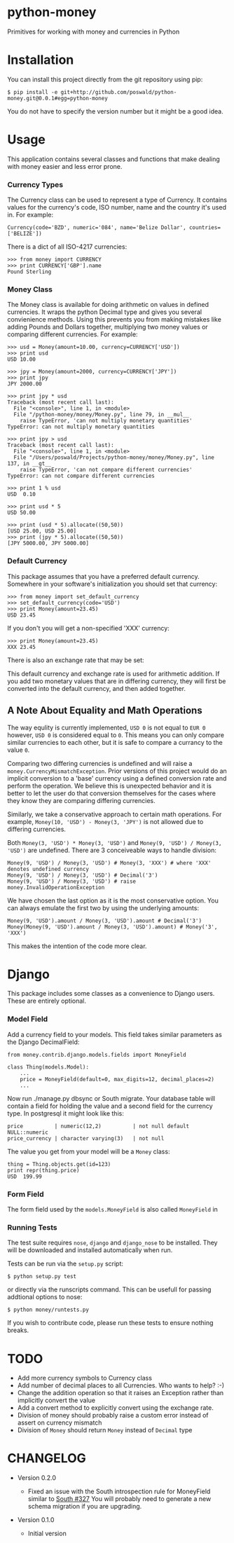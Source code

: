 
python-money
============

Primitives for working with money and currencies in Python


Installation
============

You can install this project directly from the git repository using pip:

    $ pip install -e git+http://github.com/poswald/python-money.git@0.0.1#egg=python-money

You do not have to specify the version number but it might be a good idea.

Usage
=====

This application contains several classes and functions that make dealing with
money easier and less error prone.

### Currency Types

The Currency class can be used to represent a type of Currency. It contains
values for the currency's code, ISO number, name and the country it's used in.
For example:

    Currency(code='BZD', numeric='084', name='Belize Dollar', countries=['BELIZE'])

There is a dict of all ISO-4217 currencies:

    >>> from money import CURRENCY
    >>> print CURRENCY['GBP'].name
    Pound Sterling

### Money Class

The Money class is available for doing arithmetic on values in defined
currencies. It wraps the python Decimal type and gives you several convienience
methods. Using this prevents you from making mistakes like adding Pounds and
Dollars together, multiplying two money values or comparing different
currencies. For example:

    >>> usd = Money(amount=10.00, currency=CURRENCY['USD'])
    >>> print usd
    USD 10.00

    >>> jpy = Money(amount=2000, currency=CURRENCY['JPY'])
    >>> print jpy
    JPY 2000.00

    >>> print jpy * usd
    Traceback (most recent call last):
      File "<console>", line 1, in <module>
      File "/python-money/money/Money.py", line 79, in __mul__
        raise TypeError, 'can not multiply monetary quantities'
    TypeError: can not multiply monetary quantities

    >>> print jpy > usd
    Traceback (most recent call last):
      File "<console>", line 1, in <module>
      File "/Users/poswald/Projects/python-money/money/Money.py", line 137, in __gt__
        raise TypeError, 'can not compare different currencies'
    TypeError: can not compare different currencies

    >>> print 1 % usd
    USD  0.10

    >>> print usd * 5
    USD 50.00

    >>> print (usd * 5).allocate((50,50))
    [USD 25.00, USD 25.00]
    >>> print (jpy * 5).allocate((50,50))
    [JPY 5000.00, JPY 5000.00]

### Default Currency

This package assumes that you have a preferred default currency. Somewhere in
your software's initialization you should set that currency:

    >>> from money import set_default_currency
    >>> set_default_currency(code='USD')
    >>> print Money(amount=23.45)
    USD 23.45

If you don't you will get a non-specified 'XXX' currency:

    >>> print Money(amount=23.45)
    XXX 23.45

There is also an exchange rate that may be set:

This default currency and exchange rate is used for arithmetic addition. If you
add two monetary values that are in differing currency, they will first be
converted into the default currency, and then added together.


A Note About Equality and Math Operations
-----------------------------------------

The way equlity is currently implemented, `USD 0` is not equal to `EUR 0` however,
`USD 0` is considered equal to `0`. This means you can only compare similar
currencies to each other, but it is safe to compare a currancy to the value `0`.

Comparing two differing currencies is undefined and will raise
a `money.CurrencyMismatchException`. Prior versions of this project would do an
implicit conversion to a 'base' currency using a defined conversion rate and
perform the operation. We believe this is unexpected behavior and it is better
to let the user do that conversion themselves for the cases where they know they
are comparing differing currencies.

Similarly, we take a conservative approach to certain math operations. For
example, `Money(10, 'USD') - Money(3, 'JPY')` is not allowed due to differing
currencies.

Both `Money(3, 'USD') * Money(3, 'USD')` and `Money(9, 'USD') / Money(3, 'USD')`
are undefined. There are 3 conceiveable ways to handle division:

    Money(9, 'USD') / Money(3, 'USD') # Money(3, 'XXX') # where 'XXX' denotes undefined currency
    Money(9, 'USD') / Money(3, 'USD') # Decimal('3')
    Money(9, 'USD') / Money(3, 'USD') # raise money.InvalidOperationException

We have chosen the last option as it is the most conservative option. You can
always emulate the first two by using the underlying amounts:

    Money(9, 'USD').amount / Money(3, 'USD').amount # Decimal('3')
    Money(Money(9, 'USD').amount / Money(3, 'USD').amount) # Money('3', 'XXX')

This makes the intention of the code more clear.


Django
======

This package includes some classes as a convenience to Django users. These are
entirely optional.

### Model Field

Add a currency field to your models. This field takes similar parameters as
the Django DecimalField:

    from money.contrib.django.models.fields import MoneyField

    class Thing(models.Model):
        ...
        price = MoneyField(default=0, max_digits=12, decimal_places=2)
        ...

Now run ./manage.py dbsync or South migrate. Your database table will contain a
field for holding the value and a second field for the currency type. In
postgresql it might look like this:

    price          | numeric(12,2)          | not null default NULL::numeric
    price_currency | character varying(3)   | not null

The value you get from your model will be a `Money` class:

    thing = Thing.objects.get(id=123)
    print repr(thing.price)
    USD  199.99


### Form Field

The form field used by the `models.MoneyField` is also called `MoneyField` in


### Running Tests

The test suite requires `nose`, `django` and `django_nose` to be installed. They
will be downloaded and installed automatically when run.

Tests can be run via the `setup.py` script:

    $ python setup.py test

or directly via the runscripts command. This can be usefull for passing
addtional options to nose:

    $ python money/runtests.py

If you wish to contribute code, please run these tests to ensure nothing breaks.


TODO
====

* Add more currency symbols to Currency class
* Add number of decimal places to all Currencies. Who wants to help? :-)
* Change the addition operation so that it raises an Exception rather
than implicitly convert the value
* Add a convert method to explicitly convert using the exchange rate.
* Division of money should probably raise a custom error instead of assert on currency mismatch
* Division of `Money` should return `Money` instead of `Decimal` type

CHANGELOG
===

* Version 0.2.0
    - Fixed an issue with the South introspection rule for MoneyField similar to [ South #327](http://south.aeracode.org/ticket/327) You will probably need to generate a new schema migration if you are upgrading.

* Version 0.1.0
    - Initial version
